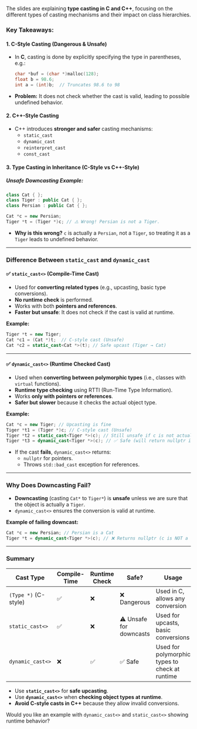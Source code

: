 The slides are explaining **type casting in C and C++**, focusing on the different types of casting mechanisms and their impact on class hierarchies.

### **Key Takeaways:**

#### **1. C-Style Casting (Dangerous & Unsafe)**
- In **C**, casting is done by explicitly specifying the type in parentheses, e.g.:
  ```c
  char *buf = (char *)malloc(128);
  float b = 98.6;
  int a = (int)b;  // Truncates 98.6 to 98
  ```
- **Problem:** It does not check whether the cast is valid, leading to possible undefined behavior.

#### **2. C++-Style Casting**
- C++ introduces **stronger and safer** casting mechanisms:
  - `static_cast`
  - `dynamic_cast`
  - `reinterpret_cast`
  - `const_cast`

#### **3. Type Casting in Inheritance (C-Style vs C++-Style)**
##### **Unsafe Downcasting Example:**
```cpp
class Cat { };
class Tiger : public Cat { };
class Persian : public Cat { };

Cat *c = new Persian;
Tiger *t = (Tiger *)c; // ⚠️ Wrong! Persian is not a Tiger.
```
- **Why is this wrong?** `c` is actually a `Persian`, not a `Tiger`, so treating it as a `Tiger` leads to undefined behavior.

---

### **Difference Between `static_cast` and `dynamic_cast`**
#### **✅ `static_cast<>` (Compile-Time Cast)**
- Used for **converting related types** (e.g., upcasting, basic type conversions).
- **No runtime check** is performed.
- Works with both **pointers and references**.
- **Faster but unsafe**: It does not check if the cast is valid at runtime.

**Example:**
```cpp
Tiger *t = new Tiger;
Cat *c1 = (Cat *)t;  // C-style cast (Unsafe)
Cat *c2 = static_cast<Cat *>(t); // Safe upcast (Tiger → Cat)
```

---

#### **✅ `dynamic_cast<>` (Runtime Checked Cast)**
- Used when **converting between polymorphic types** (i.e., classes with `virtual` functions).
- **Runtime type checking** using RTTI (Run-Time Type Information).
- Works **only with pointers or references**.
- **Safer but slower** because it checks the actual object type.

**Example:**
```cpp
Cat *c = new Tiger; // Upcasting is fine
Tiger *t1 = (Tiger *)c; // C-style cast (Unsafe)
Tiger *t2 = static_cast<Tiger *>(c); // Still unsafe if c is not actually a Tiger
Tiger *t3 = dynamic_cast<Tiger *>(c); // ✅ Safe (will return nullptr if c is not a Tiger)
```

- If the cast **fails**, `dynamic_cast<>` returns:
  - `nullptr` for pointers.
  - Throws `std::bad_cast` exception for references.

---

### **Why Does Downcasting Fail?**
- **Downcasting** (casting `Cat*` to `Tiger*`) is **unsafe** unless we are sure that the object is actually a `Tiger`.
- `dynamic_cast<>` ensures the conversion is valid at runtime.

**Example of failing downcast:**
```cpp
Cat *c = new Persian; // Persian is a Cat
Tiger *t = dynamic_cast<Tiger *>(c); // ❌ Returns nullptr (c is NOT a Tiger)
```
---

### **Summary**
| Cast Type        | Compile-Time | Runtime Check | Safe? | Usage |
|-----------------|-------------|--------------|------|------|
| `(Type *)` (C-style) | ✅ | ❌ | ❌ Dangerous | Used in C, allows any conversion |
| `static_cast<>` | ✅ | ❌ | ⚠️ Unsafe for downcasts | Used for upcasts, basic conversions |
| `dynamic_cast<>` | ❌ | ✅ | ✅ Safe | Used for polymorphic types to check at runtime |

- Use **`static_cast<>`** for **safe upcasting**.
- Use **`dynamic_cast<>`** when **checking object types at runtime**.
- **Avoid C-style casts in C++** because they allow invalid conversions.

Would you like an example with `dynamic_cast<>` and `static_cast<>` showing runtime behavior?
